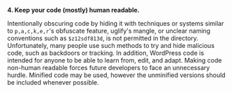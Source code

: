 **4. Keep your code (mostly) human readable.**

Intentionally obscuring code by hiding it with techniques or systems similar to `p,a,c,k,e,r`'s obfuscate feature, uglify's mangle, or unclear naming conventions such as `$z12sdf813d`, is not permitted in the directory. Unfortunately, many people use such methods to try and hide malicious code, such as backdoors or tracking. In addition, WordPress code is intended for anyone to be able to learn from, edit, and adapt. Making code non-human readable forces future developers to face an unnecessary hurdle. Minified code may be used, however the unminified versions should be included whenever possible.